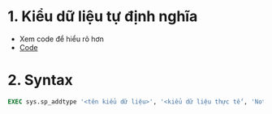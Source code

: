 # 1. Kiểu dữ liệu tự định nghĩa
- Xem code để hiểu rõ hơn
- [Code](https://github.com/K1ethoang/SQL-Server/blob/main/14.2.Ki%E1%BB%83u%20d%E1%BB%AF%20li%E1%BB%87u%20t%E1%BB%B1%20%C4%91%E1%BB%8Bnh%20ngh%C4%A9a/ki%E1%BB%83u%20d%E1%BB%AF%20li%E1%BB%87u%20t%E1%BB%B1%20%C4%91%E1%BB%8Bnh%20ngh%C4%A9a.sql)

# 2. Syntax
```sql
EXEC sys.sp_addtype '<tên kiểu dữ liệu>', '<kiểu dữ liệu thực tế', 'Not null' -- (có hay không đều được)
```

